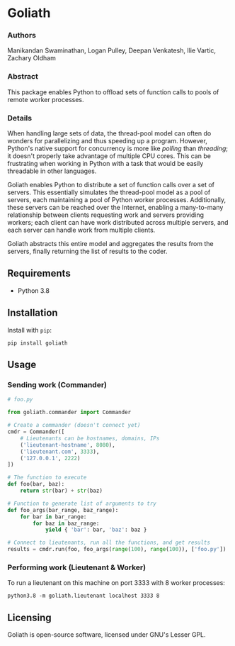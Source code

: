# Goliath

### Authors

Manikandan Swaminathan, Logan Pulley, Deepan Venkatesh, Ilie Vartic, Zachary Oldham

### Abstract

This package enables Python to offload sets of function calls to pools of remote worker processes.

### Details

When handling large sets of data, the thread-pool model can often do wonders for parallelizing and thus speeding up a program. However, Python's native support for concurrency is more like _polling_ than _threading_; it doesn't properly take advantage of multiple CPU cores. This can be frustrating when working in Python with a task that would be easily threadable in other languages.

Goliath enables Python to distribute a set of function calls over a set of servers. This essentially simulates the thread-pool model as a pool of servers, each maintaining a pool of Python worker processes. Additionally, these servers can be reached over the Internet, enabling a many-to-many relationship between clients requesting work and servers providing workers; each client can have work distributed across multiple servers, and each server can handle work from multiple clients.

Goliath abstracts this entire model and aggregates the results from the servers, finally returning the list of results to the coder.

## Requirements

- Python 3.8

## Installation

Install with `pip`:

`pip install goliath`

## Usage

### Sending work (Commander)

```py
# foo.py

from goliath.commander import Commander

# Create a commander (doesn't connect yet)
cmdr = Commander([
    # Lieutenants can be hostnames, domains, IPs
    ('lieutenant-hostname', 8080),
    ('lieutenant.com', 3333),
    ('127.0.0.1', 2222)
])

# The function to execute
def foo(bar, baz):
    return str(bar) + str(baz)

# Function to generate list of arguments to try
def foo_args(bar_range, baz_range):
    for bar in bar_range:
        for baz in baz_range:
            yield { 'bar': bar, 'baz': baz }

# Connect to lieutenants, run all the functions, and get results
results = cmdr.run(foo, foo_args(range(100), range(100)), ['foo.py'])
```

### Performing work (Lieutenant & Worker)

To run a lieutenant on this machine on port 3333 with 8 worker processes:

`python3.8 -m goliath.lieutenant localhost 3333 8`

## Licensing

Goliath is open-source software, licensed under GNU's Lesser GPL.
